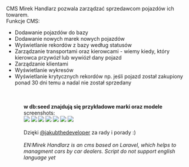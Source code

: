 CMS Mirek Handlarz pozwala zarządzać sprzedawcom pojazdów ich towarem. <br>
Funkcje CMS:
<ul>
  <li>Dodawanie pojazdów do bazy</li>
  <li>Dodawanie nowych marek nowych pojazdów</li>
  <li>Wyświetlanie rekordów z bazy według statusów</li>
  <li>Zarządzanie transportami oraz kierowcami - wiemy kiedy, który kierowca przywózł lub wywiózł dany pojazd</li>
  <li>Zarządzanie klientami</li>
  <li>Wyświetlanie wykresów</li>
  <li>Wyświetlanie krytycznych rekordów np. jeśli pojazd został zakupiony ponad 30 dni temu a nadal nie został sprzedany</li>
<ul>
<br>
<br>
<b>w db:seed znajdują się przykładowe marki oraz modele</b>
<br>
screenshots:<br>
<img src="http://mzielinski.pl/portfolio/images/mirek/mirek7.png">
<img src="http://mzielinski.pl/portfolio/images/mirek/mirek1.png">
<img src="http://mzielinski.pl/portfolio/images/mirek/mirek2.png">
<img src="http://mzielinski.pl/portfolio/images/mirek/mirek3.png">
<img src="http://mzielinski.pl/portfolio/images/mirek/mirek4.png">
<img src="http://mzielinski.pl/portfolio/images/mirek/mirek5.png">
<img src="http://mzielinski.pl/portfolio/images/mirek/mirek6.png">
<br>  <br>
Dzięki <a href="https://github.com/jakubthedeveloper">@jakubthedeveloper</a> za rady i porady :) <br><br>
<i>EN:Mirek Handlarz is an cms based on Laravel, which helps to managment cars by car dealers. Script do not support english language yet</i>
